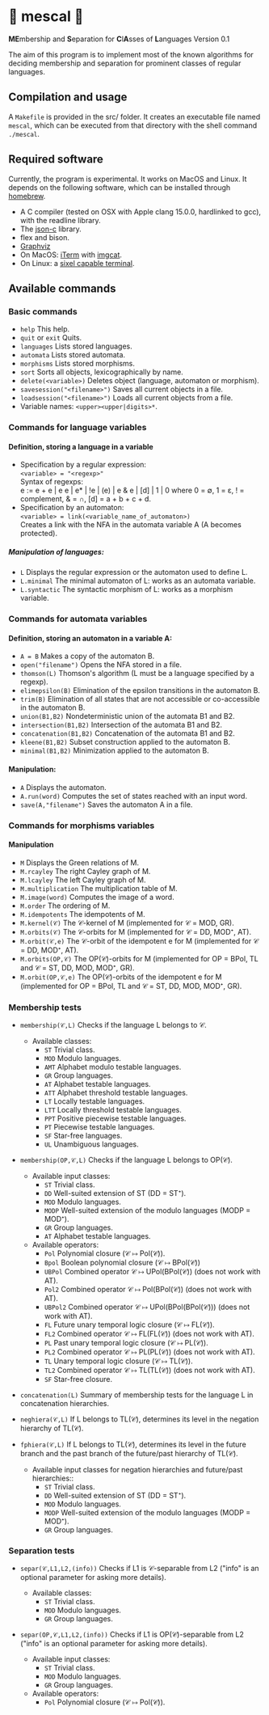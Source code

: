 
# 🌵 mescal 🌵

**ME**mbership and **S**eparation for **C**l**A**sses of **L**anguages Version 0.1


The aim of this program is to implement most of the known algorithms for deciding membership and separation for prominent classes of regular languages.

## Compilation and usage

A `Makefile` is provided in the src/ folder. It creates an executable file named `mescal`, which can be executed from that directory with the shell command `./mescal`.

## Required software

Currently, the program is experimental. It works on MacOS and Linux. It depends on the following software, which can be installed through  [homebrew](https://brew.sh).

+ A C compiler (tested on OSX with Apple clang 15.0.0, hardlinked to gcc), with the readline library.
+ The [json-c](https://github.com/json-c) library.
+ flex and bison.
+ [Graphviz](https://graphviz.org)
+ On MacOS: [iTerm](https://iterm2.com) with [imgcat](https://iterm2.com/utilities/imgcat).
+ On Linux: a [sixel capable terminal](https://www.arewesixelyet.com).

## Available commands

### Basic commands

+ `help` This help.
+ `quit` or `exit` Quits.
+ `languages` Lists stored languages.
+ `automata` Lists stored automata.
+ `morphisms` Lists stored morphisms.
+ `sort` Sorts all objects, lexicographically by name.
+ `delete(<variable>)` Deletes object (language, automaton or morphism).
+ `savesession("<filename>")` Saves all current objects in a file.
+ `loadsession("<filename>")` Loads all current objects from a file.
+ Variable names: `<upper><upper|digits>*`.

### Commands for language variables

#### Definition, storing a language in a variable

+ Specification by a regular expression:\
  `<variable> = "<regexp>"`\
   Syntax of regexps:\
    e := e + e | e e | e* | !e | (e) | e & e | [d] | 1 | 0 where 0 = ∅, 1 = ε, ! = complement, & = ∩, [d] = a + b + c + d.
+ Specification by an automaton:\
  `<variable> = link(<variable_name_of_automaton>)`\
  Creates a link with the NFA in the automata variable A (A becomes protected).

##### Manipulation of languages:

+ `L` Displays the regular expression or the automaton used to define L.
+ `L.minimal` The minimal automaton of L: works as an automata variable.
+ `L.syntactic` The syntactic morphism of L: works as a morphism variable.

### Commands for automata variables

#### Definition, storing an automaton in a variable A:

+ `A = B` Makes a copy of the automaton B.
+ `open("filename")` Opens the NFA stored in a file.
+ `thomson(L)` Thomson's algorithm (L must be a language specified by a regexp).
+ `elimepsilon(B)` Elimination of the epsilon transitions in the automaton B.
+ `trim(B)` Elimination of all states that are not accessible or co-accessible in the automaton B.
+ `union(B1,B2)` Nondeterministic union of the automata B1 and B2.
+ `intersection(B1,B2)` Intersection of the automata B1 and B2.
+ `concatenation(B1,B2)` Concatenation of the automata B1 and B2.
+ `kleene(B1,B2)` Subset construction applied to the automaton B.
+ `minimal(B1,B2)` Minimization applied to the automaton B.

#### Manipulation:

+ `A` Displays the automaton.
+ `A.run(word)` Computes the set of states reached with an input word.
+ `save(A,"filename")` Saves the automaton A in a file.

### Commands for morphisms variables

#### Manipulation

+ `M` Displays the Green relations of M.
+ `M.rcayley` The right Cayley graph of M.
+ `M.lcayley` The left Cayley graph of M.
+ `M.multiplication` The multiplication table of M.
+ `M.image(word)` Computes the image of a word.
+ `M.order` The ordering of M.
+ `M.idempotents` The idempotents of M.
+ `M.kernel(𝒞)` The 𝒞-kernel of M (implemented for 𝒞 = MOD, GR).
+ `M.orbits(𝒞)` The 𝒞-orbits for M (implemented for 𝒞 = DD, MOD⁺, AT).
+ `M.orbit(𝒞,e)` The 𝒞-orbit of the idempotent e for M (implemented for 𝒞 = DD, MOD⁺, AT).
+ `M.orbits(OP,𝒞)` The OP(𝒞)-orbits for M (implemented for OP = BPol, TL and 𝒞 = ST, DD, MOD, MOD⁺, GR).
+ `M.orbit(OP,𝒞,e)` The OP(𝒞)-orbits of the idempotent e for M (implemented for OP = BPol, TL and 𝒞 = ST, DD, MOD, MOD⁺, GR).

### Membership tests

+ `membership(𝒞,L)` Checks if the language L belongs to 𝒞.
  - Available classes:
    * `ST` Trivial class.
    * `MOD` Modulo languages.
    * `AMT` Alphabet modulo testable languages.
    * `GR` Group languages.
    * `AT` Alphabet testable languages.
    * `ATT` Alphabet threshold testable languages.
    * `LT` Locally testable languages.
    * `LTT` Locally threshold testable languages.
    * `PPT` Positive piecewise testable languages.
    * `PT` Piecewise testable languages.
    * `SF` Star-free languages.
    * `UL` Unambiguous languages.

+ `membership(OP,𝒞,L)` Checks if the language L belongs to OP(𝒞).

  - Available input classes:
    * `ST` Trivial class.
    * `DD` Well-suited extension of ST (DD = ST⁺).
    * `MOD` Modulo languages.
    * `MODP` Well-suited extension of the modulo languages (MODP = MOD⁺).
    * `GR` Group languages.
    * `AT` Alphabet testable languages.
  - Available operators:
    * `Pol` Polynomial closure (𝒞 ↦ Pol(𝒞)).
    * `Bpol` Boolean polynomial closure (𝒞 ↦ BPol(𝒞))
    * `UBPol` Combined operator 𝒞 ↦ UPol(BPol(𝒞)) (does not work with AT).
    * `Pol2` Combined operator 𝒞 ↦ Pol(BPol(𝒞)) (does not work with AT).
    * `UBPol2` Combined operator 𝒞 ↦ UPol(BPol(BPol(𝒞))) (does not work with AT).
    * `FL` Future unary temporal logic closure (𝒞 ↦ FL(𝒞)).
    * `FL2` Combined operator 𝒞 ↦ FL(FL(𝒞)) (does not work with AT).
    * `PL` Past unary temporal logic closure (𝒞 ↦ PL(𝒞)).
    * `PL2` Combined operator 𝒞 ↦ PL(PL(𝒞)) (does not work with AT).
    * `TL` Unary temporal logic closure (𝒞 ↦ TL(𝒞)).
    * `TL2` Combined operator 𝒞 ↦ TL(TL(𝒞)) (does not work with AT).
    * `SF` Star-free closure.
  
+ `concatenation(L)` Summary of membership tests for the language L in concatenation hierarchies.
+ `neghiera(𝒞,L)` If L belongs to TL(𝒞), determines its level in the negation hierarchy of TL(𝒞).
+ `fphiera(𝒞,L)` If L belongs to TL(𝒞), determines its level in the future branch and the past branch of the future/past hierarchy of TL(𝒞).

  - Available input classes for negation hierarchies and future/past hierarchies::
    * `ST` Trivial class.
    * `DD` Well-suited extension of ST (DD = ST⁺).
    * `MOD` Modulo languages.
    * `MODP` Well-suited extension of the modulo languages (MODP = MOD⁺).
    * `GR` Group languages.

### Separation tests

+ `separ(𝒞,L1,L2,(info))` Checks if L1 is 𝒞-separable from L2 (\"info\" is an optional parameter for asking more details).
  - Available classes:
    * `ST` Trivial class.
    * `MOD` Modulo languages.
    * `GR` Group languages.

+ `separ(OP,𝒞,L1,L2,(info))` Checks if L1 is OP(𝒞)-separable from L2 (\"info\" is an optional parameter for asking more details).

  - Available input classes:
    * `ST` Trivial class.
    * `MOD` Modulo languages.
    * `GR` Group languages.
  - Available operators:
    * `Pol` Polynomial closure (𝒞 ↦ Pol(𝒞)).
